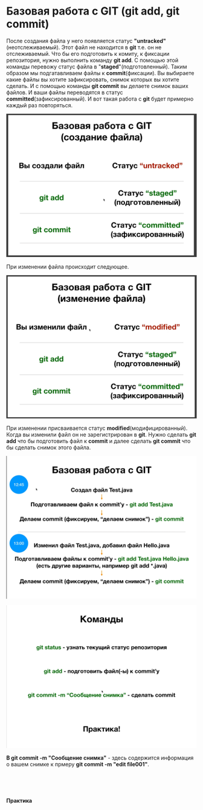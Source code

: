 # Базовая работа с GIT (git add, git commit)

После создания файла у него появляется статус **"untracked"**(неотслеживаемый). Этот файл не находится в **git** т.е. он не отслеживаемый. Что бы его подготовить к комиту, к фиксации репозитория, нужно выполнить команду **git add**. С помощью этой команды перевожу статус файла в "**staged**"(подготовленный). Таким образом мы подгатавливаем файлы к **commit**(фиксации). Вы выбираете какие файлы вы хотите зафиксировать, снимок которых вы хотите сделать. И с помощью команды **git commit** вы делаете снимок ваших файлов. И ваши файлы переводятся в статус **committed**(зафиксированный). И вот такая работа с **git** будет примерно каждый раз повторяться.

![](img/002.png)

При изменении файла происходит следующее.

![](img/003.png)

При изменении присваивается статус **modified**(модифицированный). Когда вы изменили файл он не зарегистрирован в **git**. Нужно сделать **git add** что бы подготовить файл к **commit** и далее сделать **git commit** что бы сделать снимок этого файла.

![](img/004.png)

![](img/005.png)


**В git commit -m "Сообщение снимка"** - здесь содержится информация о вашем снимке к прмеру **git commit -m "edit file001"**.

<br>
<br>
<br>

**Практика**

